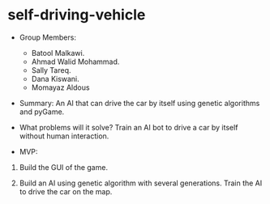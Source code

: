 # self-driving-vehicle


- Group Members:
  * Batool Malkawi.
  * Ahmad Walid Mohammad.
  * Sally Tareq.
  * Dana Kiswani.
  * Momayaz Aldous
  
- Summary:
An AI that can drive the car by itself using genetic algorithms and pyGame.


- What problems will it solve?
Train an AI bot to drive a car by itself without human interaction.


- MVP:
1. Build the GUI of the game.

2. Build an AI using genetic algorithm with several generations.
Train the AI to drive the car on the map.
